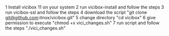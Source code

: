 1 Install vicibox 11 on your system
2 run vicibox-install and follow the steps
3 run vicibox-ssl and follow the steps
4 download the script "git clone git@github.com:itnox/vicibox.git"
5 change directory "cd vicibox"
6 give permission to execute "chmod +x vici_changes.sh"
7 run script and follow the steps "./vici_changes.sh"
